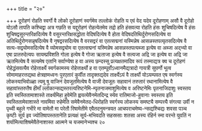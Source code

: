 +++
title = "२०"

+++
दूरोहणं रोहति स्वर्गो वै लोको दूरोहाणं स्वर्गमेव तल्लोकं रोहति य एवं वेद
यदेव दूरोहणाम् असौ वै दूरोहो योऽसौ तापति कश्चिद्वा अत्र गछति स
यद्दूरोहणं रोहत्येतमेव तद्रो हति हंसवत्या रोहति हंसः
शुचिषदित्येष वै हंसः शुचिषद्वसुरन्तरिक्षदित्येष वै वसुरन्तरिक्षसद्धोता
वेदिषदित्येष वै होता वेदिषदतिथिर्दुरोणसदित्येष वा
अतिथिर्दुरोणसन्नृषदित्येष वै
नृषद्वरसदित्येष वै वरसद्वरं वा एतत्सद्मनां यस्मिन्नेष
आसन्नस्तपत्यृतसदित्येष वै सत्य-सद्व्योमसदित्येष वै
व्योमसद्व्योम वा एतत्सद्मनां यस्मिन्नेष आसन्नस्तपत्यब्जा
इत्येष वा अब्जा अद्भ्यो वा एषा प्रातरुदेत्यपः सायम्प्रविशति गोला इत्येष
वै गोजा ऋताजा इत्येष वै सत्यजा अद्रि जा इत्येष वा अद्रि जा ऋतमित्येष
वै सत्यमेष एतानि सर्वाण्येषा ह वा अस्य छन्दस्सु प्रत्यक्षतमादिव रूपं
तस्माद्यत्र क्व च दूरोहणं रोहेद्धंसवत्यैव रोहेत्तार्क्ष्ये स्वर्गकामस्य
रोहेत्तार्क्ष्यो ह वा एतम्पूर्वोऽध्वानमैद्यत्रादो गायत्री सुपर्णो
भूत्व सोमामाहरत्तद्यथा क्षेत्रज्ञमध्वनः पुरएतारं कुर्वीत
तादृक्तद्यदेव तार्क्ष्येऽयं वै तार्क्ष्यो योऽयम्पवत एष
स्वर्गस्य लोकस्याभिवोळ्हा त्यमू षु वाजिनं देवजूतमित्येष वै
वाजी देवजूतः सहावानं तरुतारं रथानामित्येष वै सहावांस्तरुतैष हीमाँ
ल्लोकान्सद्यस्तरत्यरिष्टनेमि-म्पृतनाजमाशुमित्येष व अरिष्टनेमिः
पृतनाजिदाशुः स्वस्तय इति स्वस्तितामाशास्ते तार्क्ष्यमिहा
हुवेमेति ह्वयत्येवैनमेतदिन्द्र स्येव रातिमाजो-हुवानाः
स्वस्तय इति स्वस्तितामेवाशास्ते नावमिवा रुहेमेति
समेवैनमेतद-धिरोहति स्वर्गस्य लोकस्य
समष्ट्यै सम्पत्त्यै संगत्या उर्वी न पृथ्वी बहुले गभीरे मा वामेतौ
मा परेतौ रिषामेतीमे एवैतदनुमन्त्रयत आचपराचमेष्य-न्सद्यश्चिद्यः शवसा
पञ्च कृष्टीः सूर्य इव ज्योतिषापस्ततानेति प्रत्यक्षं सूर्य-मभिवदति
सहस्रसाः शतसा अस्य रंहिर्न स्मा वरन्ते युवतिं न शर्यामित्याशिषमेवैतेनाशास्त आत्मने च यजमानेभ्यश्च २०




 

